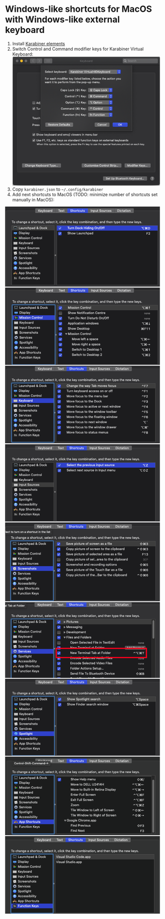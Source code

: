 # Windows-like shortcuts for MacOS with Windows-like external keyboard

1. Install [Karabiner elements](https://karabiner-elements.pqrs.org/)<br/>
2. Switch Control and Command modifier keys for Karabiner Virtual Keyboard:<br/>
<img src="https://raw.githubusercontent.com/RomanTymchyshyn/shortcuts/master/images/Modifier%20Keys.png"/><br/>
3. Copy `karabiner.json` to `~/.config/karabiner`<br/>
4. Add next shortcuts to MacOS (TODO: minimize number of shortcuts set manually in MacOS):<br/>
<img src="https://raw.githubusercontent.com/RomanTymchyshyn/shortcuts/master/images/Shortcuts%20Launchpad%20%26%20Dock.png"/>
<img src="https://raw.githubusercontent.com/RomanTymchyshyn/shortcuts/master/images/Shortcuts%20Mission%20Control.png"/>
<img src="https://raw.githubusercontent.com/RomanTymchyshyn/shortcuts/master/images/Shortcuts%20Keyboard.png"/>
<img src="https://raw.githubusercontent.com/RomanTymchyshyn/shortcuts/master/images/Shortcuts%20Input%20Sources.png"/>
<img src="https://raw.githubusercontent.com/RomanTymchyshyn/shortcuts/master/images/Shortcuts%20Screenshots.png"/>
<img src="https://raw.githubusercontent.com/RomanTymchyshyn/shortcuts/master/images/Shortcuts%20Services.png"/>
<img src="https://raw.githubusercontent.com/RomanTymchyshyn/shortcuts/master/images/Shortcuts%20Spotlight.png"/>
<img src="https://raw.githubusercontent.com/RomanTymchyshyn/shortcuts/master/images/Shortcuts%20App%20Shortcuts.png"/>
<img src="https://raw.githubusercontent.com/RomanTymchyshyn/shortcuts/master/images/Shortcuts%20Function%20Keys.png"/>
